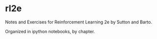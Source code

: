 # rl2e

Notes and Exercises for Reinforcement Learning 2e by Sutton and 
Barto.

Organized in ipython notebooks, by chapter.
